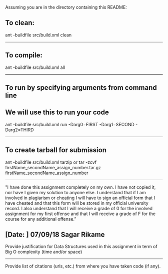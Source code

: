 Assuming you are in the directory containing this README:

## To clean:
ant -buildfile src/build.xml clean

-----------------------------------------------------------------------
## To compile:
ant -buildfile src/build.xml all

-----------------------------------------------------------------------
## To run by specifying arguments from command line
## We will use this to run your code
ant -buildfile src/build.xml run -Darg0=FIRST -Darg1=SECOND -Darg2=THIRD

-----------------------------------------------------------------------

## To create tarball for submission
ant -buildfile src/build.xml tarzip or tar -zcvf firstName_secondName_assign_number.tar.gz firstName_secondName_assign_number

-----------------------------------------------------------------------

"I have done this assignment completely on my own. I have not copied
it, nor have I given my solution to anyone else. I understand that if
I am involved in plagiarism or cheating I will have to sign an
official form that I have cheated and that this form will be stored in
my official university record. I also understand that I will receive a
grade of 0 for the involved assignment for my first offense and that I
will receive a grade of F for the course for any additional
offense.”

[Date: ] 07/09/18
Sagar Rikame
-----------------------------------------------------------------------

Provide justification for Data Structures used in this assignment in
term of Big O complexity (time and/or space)

-----------------------------------------------------------------------

Provide list of citations (urls, etc.) from where you have taken code
(if any).

